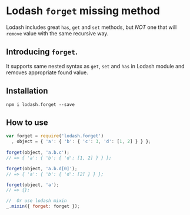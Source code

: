 # Lodash `forget` missing method
Lodash includes great `has`, `get` and `set` methods, but _NOT_ one that will `remove` value with the same recursive way. 

## Introducing `forget`. 
It supports same nested syntax as `get`, `set` and `has` in Lodash module and removes appropriate found value.

## Installation
```
npm i lodash.forget --save
```
## How to use
```js
var forget = require('lodash.forget')
  , object = { 'a': { 'b': { 'c': 3, 'd': [1, 2] } } };
   
forget(object, 'a.b.c');
// => { 'a': { 'b': { 'd': [1, 2] } } };

forget(object, 'a.b.d[0]');
// => { 'a': { 'b': { 'd': [2] } } };

forget(object, 'a');
// => {};

//  Or use lodash mixin
_.mixin({ forget: forget });
```
